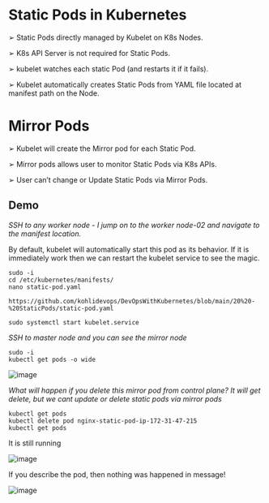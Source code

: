 # Static Pods in Kubernetes

➢ Static Pods directly managed by Kubelet on K8s Nodes.

➢ K8s API Server is not required for Static Pods.

➢ kubelet watches each static Pod (and restarts it if it fails).

➢ Kubelet automatically creates Static Pods from YAML file located at manifest path on the Node.

# Mirror Pods

➢ Kubelet will create the Mirror pod for each Static Pod.

➢ Mirror pods allows user to monitor Static Pods via K8s APIs.

➢ User can’t change or Update Static Pods via Mirror Pods.

## Demo 

_SSH to any worker node - I jump on to the worker node-02 and navigate to the manifest location._

By default, kubelet will automatically start this pod as its behavior. If it is immediately work then we can restart the kubelet service to see the magic. 

```
sudo -i
cd /etc/kubernetes/manifests/
nano static-pod.yaml

https://github.com/kohlidevops/DevOpsWithKubernetes/blob/main/20%20-%20StaticPods/static-pod.yaml

sudo systemctl start kubelet.service
```

_SSH to master node and you can see the mirror node_

```
sudo -i
kubectl get pods -o wide
```

![image](https://github.com/user-attachments/assets/ec411db2-811a-4b4f-bd2b-162be821b200)

_What will happen if you delete this mirror pod from control plane? It will get delete, but we cant update or delete static pods via mirror pods_

```
kubectl get pods
kubectl delete pod nginx-static-pod-ip-172-31-47-215
kubectl get pods
```

It is still running

![image](https://github.com/user-attachments/assets/e5b77dec-7e18-4b11-8a86-d1ea8f1f2e2c)

If you describe the pod, then nothing was happened in message!

![image](https://github.com/user-attachments/assets/f82a01ef-4c0f-47e6-b1a5-10c40c9388b4)
